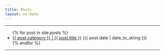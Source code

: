 ```yaml
---
title: Posts
layout: no-date
---
```


-----

<ul class="posts">
{% for post in site.posts %}
  <li><a href="{{ post.url }}">{{ post.category }} | {{ post.title }}</a> <span>({{ post.date | date_to_string }})</span></li>
{% endfor %}
</ul>

-----
